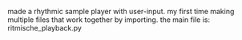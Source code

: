 made a rhythmic sample player with user-input. my first time making multiple files that work together by importing. the main file is: ritmische_playback.py 
